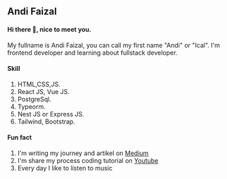 ## Andi Faizal

#### Hi there 👋, nice to meet you. 
My fullname is Andi Faizal, you can call my first name "Andi" or "Ical".
I'm frontend developer and learning about fullstack developer. 

#### Skill
1. HTML,CSS,JS.
1. React JS, Vue JS.
1. PostgreSql. 
1. Typeorm.
1. Nest JS or Express JS.
1. Tailwind, Bootstrap.

#### Fun fact
1. I'm writing my journey and artikel on [Medium](https://medium.com/@andifz9475)
1. I'm share my process coding tutorial on [Youtube](https://www.youtube.com/channel/UCjm3QHfuTqbiDfnzD20vwMg)
1. Every day I like to listen to music




 

